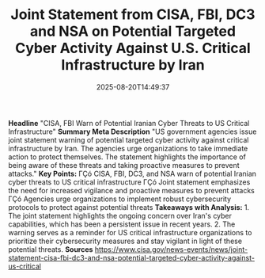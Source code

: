 ﻿---
title: "Joint Statement from CISA, FBI, DC3 and NSA on Potential Targeted Cyber Activity Against U.S. Critical Infrastructure by Iran"
date: "2025-08-20T14:49:37"
category: "Markets"
summary: ""
slug: "joint statement from cisa fbi dc3 and nsa on potential targe"
source_urls:
  - "https://www.cisa.gov/news-events/news/joint-statement-cisa-fbi-dc3-and-nsa-potential-targeted-cyber-activity-against-us-critical"
seo:
  title: "Joint Statement from CISA, FBI, DC3 and NSA on Potential Targeted Cyber Activity Against U.S. Critical Infrastructure by Iran | Hash n Hedge"
  description: ""
  keywords: ["news", "markets", "brief"]
---
**Headline** "CISA, FBI Warn of Potential Iranian Cyber Threats to US Critical Infrastructure"  **Summary Meta Description** "US government agencies issue joint statement warning of potential targeted cyber activity against critical infrastructure by Iran. The agencies urge organizations to take immediate action to protect themselves. The statement highlights the importance of being aware of these threats and taking proactive measures to prevent attacks."  **Key Points:**  ΓÇó CISA, FBI, DC3, and NSA warn of potential Iranian cyber threats to US critical infrastructure ΓÇó Joint statement emphasizes the need for increased vigilance and proactive measures to prevent attacks ΓÇó Agencies urge organizations to implement robust cybersecurity protocols to protect against potential threats  **Takeaways with Analysis:**  1. The joint statement highlights the ongoing concern over Iran's cyber capabilities, which has been a persistent issue in recent years. 2. The warning serves as a reminder for US critical infrastructure organizations to prioritize their cybersecurity measures and stay vigilant in light of these potential threats.  **Sources** https://www.cisa.gov/news-events/news/joint-statement-cisa-fbi-dc3-and-nsa-potential-targeted-cyber-activity-against-us-critical 
